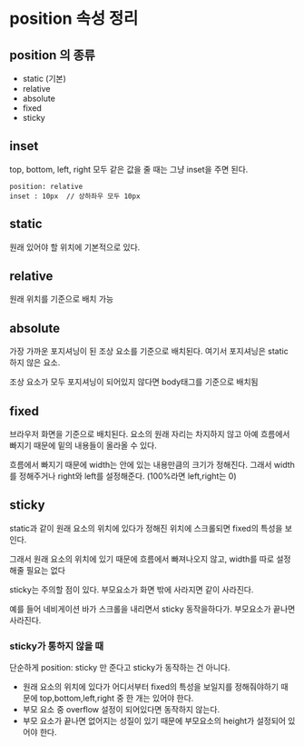# position 속성 정리

## position 의 종류
- static (기본)
- relative
- absolute
- fixed
- sticky

## inset
top, bottom, left, right 모두 같은 값을 줄 때는 그냥 inset을 주면 된다.

    position: relative
    inset : 10px  // 상하좌우 모두 10px

## static
원래 있어야 할 위치에 기본적으로 있다.

## relative
원래 위치를 기준으로 배치 가능

## absolute
가장 가까운 포지셔닝이 된 조상 요소를 기준으로 배치된다. 여기서 포지셔닝은 static 하지 않은 요소.

조상 요소가 모두 포지셔닝이 되어있지 않다면 body태그를 기준으로 배치됨

## fixed
브라우저 화면을 기준으로 배치된다. 요소의 원래 자리는 차지하지 않고 아예 흐름에서 빠지기 때문에 밑의 내용들이 올라올 수 있다.

흐름에서 빠지기 때문에 width는 안에 있는 내용만큼의 크기가 정해진다. 그래서 width를 정해주거나 right와 left를 설정해준다. (100%라면 left,right는 0)


## sticky
static과 같이 원래 요소의 위치에 있다가 정해진 위치에 스크롤되면 fixed의 특성을 보인다.

그래서 원래 요소의 위치에 있기 때문에 흐름에서 빠져나오지 않고, width를 따로 설정해줄 필요는 없다

sticky는 주의할 점이 있다. 부모요소가 화면 밖에 사라지면 같이 사라진다.

예를 들어 네비게이션 바가 스크롤을 내리면서 sticky 동작을하다가. 부모요소가 끝나면 사라진다.

### sticky가 통하지 않을 때

단순하게 position: sticky 만 준다고 sticky가 동작하는 건 아니다.

- 원래 요소의 위치에 있다가 어디서부터 fixed의 특성을 보일지를 정해줘야하기 때문에 top,bottom,left,right 중 한 개는 있어야 한다.
- 부모 요소 중 overflow 설정이 되어있다면 동작하지 않는다.
- 부모 요소가 끝나면 없어지는 성질이 있기 때문에 부모요소의 height가 설정되어 있어야 한다. 

